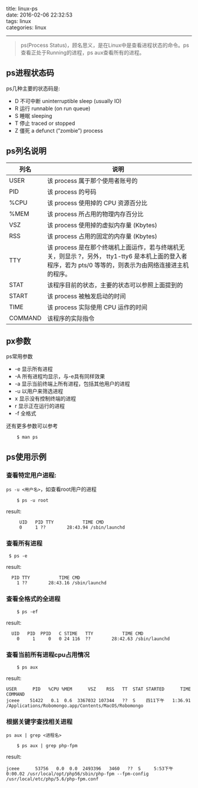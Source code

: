 title: linux-ps  
date: 2016-02-06 22:32:53  
tags: linux    
categories: linux  

---

>ps(Process Status)，顾名思义，是在Linux中是查看进程状态的命令。ps查看正处于Running的进程，ps aux查看所有的进程。


## ps进程状态码

ps几种主要的状态码是:

* D 不可中断 uninterruptible sleep (usually IO) 
* R 运行 runnable (on run queue) 
* S 睡眠 sleeping 
* T 停止 traced or stopped 
* Z 僵死 a defunct (”zombie”) process


## ps列名说明

|列名|说明|
|---|---|
|USER|该 process 属于那个使用者账号的|
|PID |该 process 的号码|
|%CPU|该 process 使用掉的 CPU 资源百分比|
|%MEM|该 process 所占用的物理内存百分比|
|VSZ |该 process 使用掉的虚拟内存量 (Kbytes)|
|RSS |该 process 占用的固定的内存量 (Kbytes)|
|TTY |该 process 是在那个终端机上面运作，若与终端机无关，则显示 ?，另外， tty1-tty6 是本机上面的登入者程序，若为 pts/0 等等的，则表示为由网络连接进主机的程序。|
|STAT|该程序目前的状态，主要的状态可以参照上面提到的|
|START|该 process 被触发启动的时间|
|TIME |该 process 实际使用 CPU 运作的时间|
|COMMAND|该程序的实际指令|

## px参数

ps常用参数

* -e 显示所有进程
* -A 所有进程均显示，与-e具有同样效果
* -a 显示当前终端上所有进程，包括其他用户的进程
* -u 以用户来筛选进程
* x 显示没有控制终端的进程
* r 显示正在运行的进程
* -f 全格式

还有更多参数可以参考

```
	$ man ps
```

## ps使用示例

### 查看特定用户进程:

`ps -u <用户名>`，如查看root用户的进程

```
	$ ps -u root
```
result:

```
	 UID   PID TTY           TIME CMD
     0     1 ??        28:43.94 /sbin/launchd
```


### 查看所有进程

```
 $ ps -e
```

result:

```
  PID TTY           TIME CMD
    1 ??        28:43.16 /sbin/launchd
```

### 查看全格式的全进程

```
	$ ps -ef
```
result:

```
  UID   PID  PPID   C STIME   TTY           TIME CMD
    0     1     0   0 24 116  ??        28:42.63 /sbin/launchd
```

### 查看当前所有进程cpu占用情况

```
	$ ps aux 
```
result:

```
USER      PID   %CPU %MEM      VSZ    RSS   TT  STAT STARTED      TIME COMMAND
jceee    51422   0.1  0.6  3367032 107344   ??  S    四11下午   1:36.91 /Applications/Robomongo.app/Contents/MacOS/Robomongo
```

### 根据关键字查找相关进程

`ps aux | grep <进程名>`

```
	$ ps aux | grep php-fpm
```

result:

```
jceee      53756   0.0  0.0  2493396   3460   ??  S     5:53下午   0:00.02 /usr/local/opt/php56/sbin/php-fpm --fpm-config /usr/local/etc/php/5.6/php-fpm.conf
```